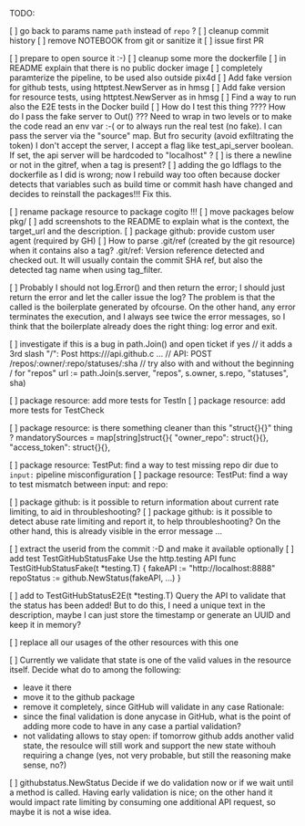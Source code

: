 
TODO:


[ ] go back to params name `path` instead of `repo` ?
[ ] cleanup commit history
[ ] remove NOTEBOOK from git or sanitize it
[ ] issue first PR


[ ] prepare to open source it :-)
[ ] cleanup some more the dockerfile
[ ] in README explain that there is no public docker image
[ ] completely paramterize the pipeline, to be used also outside pix4d
[ ] Add fake version for github tests, using httptest.NewServer as in hmsg
[ ] Add fake version for resource tests, using httptest.NewServer as in hmsg
[ ] Find a way to run also the E2E tests in the Docker build
[ ] How do I test this thing ???? How do I pass the fake server to Out() ??? Need to wrap in two levels or to make the code read an env var :-( or to always run the real test (no fake). I can pass the server via the "source" map. But fro security (avoid exfiltrating the token) I don't accept the server, I accept a flag like test_api_server boolean. If set, the api server will be hardcoded to "localhost" ?
[ ] is there a newline or not in the gitref, when a tag is present?
[ ] adding the go ldflags to the dockerfile as I did is wrong; now I rebuild way too often because docker detects that variables such as build time or commit hash have changed and decides to reinstall the packages!!! Fix this.

[ ] rename package resource to package cogito !!!
[ ] move packages below pkg/
[ ] add screenshots to the README to explain what is the context, the target_url and the description.
[ ] package github: provide custom user agent (required by GH)
[ ]	How to parse .git/ref (created by the git resource) when it contains also a tag?
    .git/ref: Version reference detected and checked out. It will usually contain the commit SHA
    ref, but also the detected tag name when using tag_filter.

[ ] Probably I should not log.Error() and then return the error; I should just return the error and let the caller issue the log? The problem is that the called is the boilerplate generated by ofcourse. On the other hand, any error terminates the execution, and I always see twice the error messages, so I think that the boilerplate already does the right thing: log error and exit.

[ ] investigate if this is a bug in path.Join() and open ticket if yes
	  // it adds a 3rd slash "/": Post https:///api.github.c ...
	  // API: POST /repos/:owner/:repo/statuses/:sha
    // try also with and without the beginning / for "repos"
	  url := path.Join(s.server, "repos", s.owner, s.repo, "statuses", sha)

[ ] package resource: add more tests for TestIn
[ ] package resource: add more tests for TestCheck

[ ] package resource: is there something cleaner than this "struct{}{}" thing ?
	mandatorySources = map[string]struct{}{
		"owner_repo":   struct{}{},
		"access_token": struct{}{},


[ ] package resource: TestPut:
	find a way to test missing repo dir due to `input:` pipeline misconfiguration
[ ] package resource: TestPut:
	find a way to test mismatch between input: and repo:

[ ] package github: is it possible to return information about current rate limiting, to aid
    in throubleshooting?
[ ] package github: is it possible to detect abuse rate limiting and report it, to help throubleshooting? On the other hand, this is already visible in the error message ...

[ ] extract the userid from the commit :-D and make it available optionally
[ ] add test TestGitHubStatusFake
  Use the http.testing API
  func TestGitHubStatusFake(t *testing.T) {
  	fakeAPI := "http://localhost:8888"
  	repoStatus := github.NewStatus(fakeAPI, ...)
  }
 
[ ] add to TestGitHubStatusE2E(t *testing.T)
  Query the API to validate that the status has been added! But to do this, I need a unique text in the description, maybe I can just store the timestamp or generate an UUID and keep it in memory?

[ ] replace all our usages of the other resources with this one

[ ] Currently we validate that state is one of the valid values in the resource itself.
  Decide what do to among the following:
  - leave it there
  - move it to the github package
  - remove it completely, since GitHub will validate in any case
  Rationale:
  - since the final validation is done anycase in GitHub, what is the point of adding more code to have in any case a partial validation?
  - not validating allows to stay open: if tomorrow github adds another valid state, the resoulce will still work and support the new state withouh requiring a change (yes, not very probable, but still the reasoning make sense, no?)

[ ] githubstatus.NewStatus
    Decide if we do validation now or if we wait until a method is called.
    Having early validation is nice; on the other hand it would impact rate limiting by consuming
    one additional API request, so maybe it is not a wise idea.
